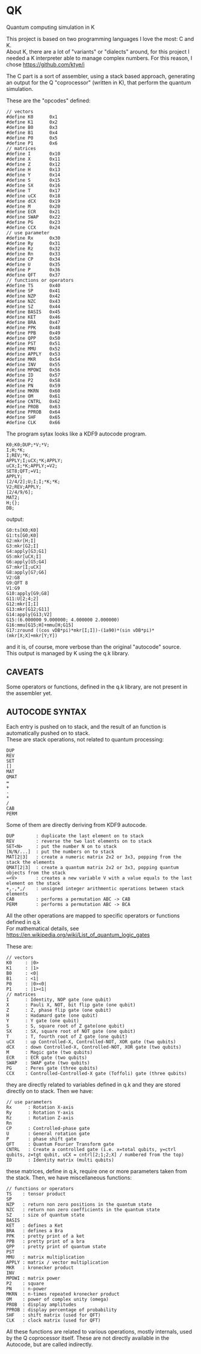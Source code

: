 # QK
Quantum computing simulation in K

This project is based on two programming languages I love the most: C and K.  
About K, there are a lot of "variants" or "dialects" around, for this project I needed a K interpreter able to manage complex numbers.
For this reason, I chose https://github.com/ktye/i

The C part is a sort of assembler, using a stack based approach, generating an output for the Q "coprocessor" (written in K), that perform the quantum simulation.

These are the "opcodes" defined:


    // vectors
    #define K0      0x1
    #define K1      0x2
    #define B0      0x3
    #define B1      0x4
    #define P0      0x5
    #define P1      0x6
    // matrices
    #define I       0x10
    #define X       0x11
    #define Z       0x12
    #define H       0x13
    #define Y       0x14
    #define S       0x15
    #define SX      0x16
    #define T       0x17
    #define uCX     0x18
    #define dCX     0x19
    #define M       0x20
    #define ECR     0x21
    #define SWAP    0x22
    #define PG      0x23
    #define CCX     0x24
    // use parameter
    #define Rx      0x30
    #define Ry      0x31
    #define Rz      0x32
    #define Rn      0x33
    #define CP      0x34
    #define U       0x35
    #define P       0x36
    #define QFT     0x37
    // functions or operators
    #define TS      0x40
    #define SP      0x41
    #define NZP     0x42
    #define NZC     0x43
    #define SZ      0x44
    #define BASIS   0x45
    #define KET     0x46
    #define BRA     0x47
    #define PPK     0x48
    #define PPB     0x49
    #define QPP     0x50
    #define PST     0x51
    #define MMU     0x52
    #define APPLY   0x53
    #define MKR     0x54
    #define INV     0x55
    #define MPOWI   0x56
    #define ID      0x57
    #define P2      0x58
    #define PN      0x59
    #define MKRN    0x60
    #define OM      0x61
    #define CNTRL   0x62
    #define PROB    0x63
    #define PPROB   0x64
    #define SHF     0x65
    #define CLK     0x66

The program sytax looks like a KDF9 autocode program.

    K0;K0;DUP;*V;*V;
    I;H;*K;
    I;REV;*K;
    APPLY;I;uCX;*K;APPLY;
    uCX;I;*K;APPLY;=V2;
    SET8;QFT;=V1;
    APPLY;
    [2/4/2];U;I;I;*K;*K;
    V2;REV;APPLY;
    [2/4/9/6];
    MAT2;
    H;{};
    DB;

output:

    G0:ts[K0;K0]
    G1:ts[G0;K0]
    G2:mkr[H;I]
    G3:mkr[G2;I]
    G4:apply[G3;G1]
    G5:mkr[uCX;I]
    G6:apply[G5;G4]
    G7:mkr[I;uCX]
    G8:apply[G7;G6]
    V2:G8
    G9:QFT 8
    V1:G9
    G10:apply[G9;G8]
    G11:U[2;4;2]
    G12:mkr[I;I]
    G13:mkr[G12;G11]
    G14:apply[G13;V2]
    G15:(6.000000 9.000000; 4.000000 2.000000)
    G16:mmu[G15;H]+mmu[H;G15]
    G17:zround ((cos vDB*pi)*mkr[I;I])-(1a90)*(sin vDB*pi)*(mkr[X;X]+mkr[Y;Y])

and it is, of course, more verbose than the original "autocode" source.  
This output is managed by K using the q.k library. 

## CAVEATS

Some operators or functions, defined in the q.k library, are not present in the assembler yet.

## AUTOCODE SYNTAX

Each entry is pushed on to stack, and the result of an function is automatically pushed on to stack.  
These are stack operations, not related to quantum processing:

    DUP
    REV
    SET
    []
    MAT
    QMAT
    =
    +
    -
    *
    /
    CAB
    PERM
    
Some of them are directly deriving from KDF9 autocode.  

    DUP        : duplicate the last element on to stack
    REV        : reverse the two last elements on to stack
    SET<N>     : put the number N on to stack
    [N/N/...]  : put the numbers on to stack
    MAT[2|3]   : create a numeric matrix 2x2 or 3x3, popping from the stack the elements
    QMAT[2|3]  : create a quantum matrix 2x2 or 3x3, popping quantum objects from the stack
    =<V>       : creates a new variable V with a value equals to the last element on the stack
    +,-,*,/    : unsigned integer arithmentic operations between stack elements
    CAB        : performs a permutation ABC -> CAB
    PERM       : performs a permutation ABC -> BCA

All the other operations are mapped to specific operators or functions defined in q.k  
For mathematical details, see https://en.wikipedia.org/wiki/List_of_quantum_logic_gates

These are:

    // vectors
    K0     : |0> 
    K1     : |1> 
    B0     : <0| 
    B1     : <1| 
    P0     : |0><0|
    P1     : |1><1| 
    // matrices
    I      : Identity, NOP gate (one qubit) 
    X      : Pauli X, NOT, bit flip gate (one qubit)
    Z      : Z, phase flip gate (one qubit) 
    H      : Hadamard gate (one qubit) 
    Y      : Y gate (one qubit) 
    S      : S, square root of Z gate(one qubit) 
    SX     : SX, square root of NOT gate (one qubit) 
    T      : T, fourth root of Z gate (one qubit) 
    uCX    : up Controlled-X, Controlled-NOT, XOR gate (two qubits) 
    dCX    : down Controlled-X, Controlled-NOT, XOR gate (two qubits)
    M      : Magic gate (two qubits)
    ECR    : ECR gate (two qubits)
    SWAP   : SWAP gate (two qubits) 
    PG     : Peres gate (three qubits)
    CCX    : Controlled-Controlled-X gate (Toffoli) gate (three qubits)

they are directly related to variables defined in q.k and they are stored directly on to stack.
Then we have:

    // use parameters
    Rx      : Rotation X-axis
    Ry      : Rotation Y-axis
    Rz      : Rotation Z-axis
    Rn      
    CP      : Controlled-phase gate
    U       : General rotation gate
    P       : phase shift gate
    QFT     : Quantum Fourier Transform gate
    CNTRL   : Create a controlled gate (i.e. x=total qubits, y=ctrl qubits, z=tgt qubit, uCX = cntrl[2;1;2;X] / numbered from the top)
    ID      : Identity matrix (multi qubits)

these matrices, define in q.k, require one or more parameters taken from the stack.
Then, we have miscellaneous functions:

    // functions or operators
    TS    : tensor product
    SP     
    NZP   : return non zero positions in the quantum state 
    NZC   : return non zero coefficients in the quantum state  
    SZ    : size of quantum state  
    BASIS   
    KET   : defines a Ket  
    BRA   : defines a Bra  
    PPK   : pretty print of a ket  
    PPB   : pretty print of a bra  
    QPP   : pretty print of quantum state  
    PST     
    MMU   : matrix multiplication 
    APPLY : matrix / vector multiplication  
    MKR   : kronecker product 
    INV     
    MPOWI : matrix power 
    P2    : square  
    PN    : n-power  
    MKRN  : n-times repeated kronecker product 
    OM    : power of complex unity (omega)  
    PROB  : display amplitudes
    PPROB : display percentage of probability 
    SHF   : shift matrix (used for QFT)
    CLK   : clock matrix (used for QFT)

All these functions are related to various operations, mostly internals, used by the Q coprocessor itself. These are not directly available in the Autocode, but are called indirectly.


